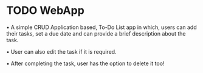 # TODO WebApp
 
• A simple CRUD Application based, To-Do List app in which, users can add their
tasks, set a due date and can provide a brief description about the task.

• User can also edit the task if it is required.

• After completing the task, user has the option to delete it too!
